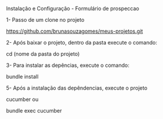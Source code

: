 Instalação e Configuração - Formulário de prospeccao


1- Passo de um clone no projeto

https://github.com/brunasouzagomes/meus-projetos.git

2- Após baixar o projeto, dentro da pasta execute o comando:

cd (nome da pasta do projeto)


3- Para instalar as depências, execute o comando:

bundle install

5- Após a instalação das depêndencias, execute o projeto

cucumber
ou

bundle exec cucumber
